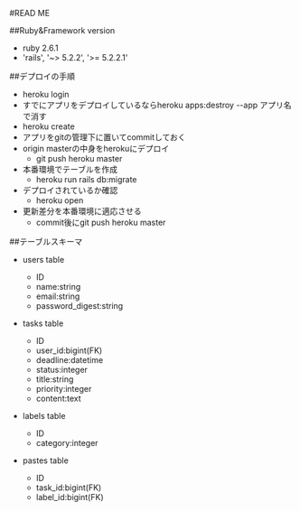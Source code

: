 #READ ME

##Ruby&Framework version
- ruby 2.6.1
- 'rails', '~> 5.2.2', '>= 5.2.2.1'

##デプロイの手順
- heroku login
- すでにアプリをデプロイしているならheroku apps:destroy --app アプリ名で消す
- heroku create
- アプリをgitの管理下に置いてcommitしておく
- origin masterの中身をherokuにデプロイ
  - git push heroku master
- 本番環境でテーブルを作成
  - heroku run rails db:migrate
- デプロイされているか確認
  - heroku open
- 更新差分を本番環境に適応させる
  - commit後にgit push heroku master

##テーブルスキーマ
- users table
  - ID
  - name:string
  - email:string
  - password_digest:string

- tasks table
  - ID
  - user_id:bigint(FK)
  - deadline:datetime
  - status:integer
  - title:string
  - priority:integer
  - content:text

- labels table
  - ID
  - category:integer

- pastes table
  - ID
  - task_id:bigint(FK)
  - label_id:bigint(FK)